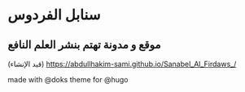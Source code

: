 # سنابل الفردوس 

## موقع و مدونة تهتم بنشر العلم النافع 

(قيد الإنشاء)
https://abdullhakim-sami.github.io/Sanabel_Al_Firdaws_/

made with @doks theme for @hugo
